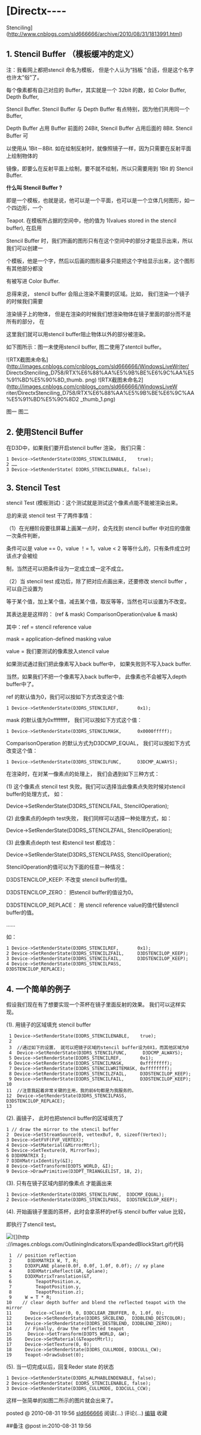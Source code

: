 #  [Directx----
Stenciling](http://www.cnblogs.com/sld666666/archive/2010/08/31/1813991.html)

## 1\. Stencil Buffer （模板缓冲的定义）

注：我看网上都把stencil 命名为模板， 但是个人认为“挡板 ”合适，但是这个名字也许太”俗”了。

每个像素都有自己对应的 Buffer，其实就是一个 32bit 的数，如 Color Buffer, Depth Buffer,

Stencil Buffer. Stencil Buffer 与 Depth Buffer 有点特别，因为他们共用同一个 Buffer,

Depth Buffer 占用 Buffer 前面的 24Bit, Stencil Buffer 占用后面的 8Bit. Stencil Buffer 可

以使用从 1Bit－8Bit. 如在绘制反射时，就像照镜子一样，因为只需要在反射平面上绘制物体的

镜像，即要么在反射平面上绘制，要不就不绘制，所以只需要用到 1Bit 的 Stencil Buffer.

**什么叫 Stencil Buffer ?**

即是一个模板，也就是说，他可以是一个平面，也可以是一个立体几何图形，如一个四边形，一个

Teapot. 在模板所占据的空间中，他的值为 1(values stored in the stencil buffer), 在启用

Stencil Buffer 时，我们所画的图形只有在这个空间中的部分才能显示出来，所以我们可以创建一

个模板，他是一个字，然后以后画的图形最多只能把这个字给显示出来，这个图形有其他部分都没

有被写进 Color Buffer.

总得来说， stencil buffer 会阻止渲染不需要的区域。比如， 我们渲染一个镜子的时候我们需要

渲染镜子上的物体， 但是在渲染的时候我们想渲染物体在镜子里面的部分而不是所有的部分， 在

这里我们就可以用stencil buffer阻止物体以外的部分被渲染。

如下图所示：图一未使用stencil buffer, 图二使用了stentcil buffer。

![RTX截图未命名](http://images.cnblogs.com/cnblogs_com/sld666666/WindowsLiveWriter/
DirectxStenciling_D758/RTX%E6%88%AA%E5%9B%BE%E6%9C%AA%E5%91%BD%E5%90%8D_thumb.
png) ![RTX截图未命名2](http://images.cnblogs.com/cnblogs_com/sld666666/WindowsLiveW
riter/DirectxStenciling_D758/RTX%E6%88%AA%E5%9B%BE%E6%9C%AA%E5%91%BD%E5%90%8D2
_thumb_1.png)

图一 图二

##

## 2\. 使用Stencil Buffer

在D3D中，如果我们要开启stencil buffer 渲染， 我们只需：

    1 Device->SetRenderState(D3DRS_STENCILENABLE,    true);  
    2 ……  
    3 Device->SetRenderState( D3DRS_STENCILENABLE, false);

## 3\. Stencil Test

stencil Test (模板测试)：这个测试就是测试这个像素点能不能被渲染出来。

总的来说 stencil test 干了两件事情：

（1）在光栅阶段要往屏幕上画某一点时，会先找到 stencil buffer 中对应的值做一次条件判断，

条件可以是 value == 0，value ！= 1，value < 2 等等什么的，只有条件成立时该点才会被绘

制，当然还可以把条件设为一定成立或一定不成立。

（2）当 stencil test 成功后，除了把对应点画出来，还要修改 stencil buffer ，可以自己设置为

等于某个值，加上某个值，减去某个值，取反等等，当然也可以设置为不改变。

其表达是是这样的： (ref & mask) ComparisonOperation(value & mask)

其中：ref = stencil reference value

mask = application-defined masking value

value = 我们要测试的像素放入stencil value

如果测试通过我们把此像素写入back buffer中， 如果失败则不写入back buffer.

当然，如果我们不把一个像素写入back buffer中， 此像素也不会被写入depth buffer中了。

ref 的默认值为0，我们可以按如下方式改变这个值:

    1 Device->SetRenderState(D3DRS_STENCILREF,       0x1);

mask 的默认值为0xffffffff， 我们可以按如下方式这个值：

    1 Device->SetRenderState(D3DRS_STENCILMASK,      0x0000fffff);

ComparisonOperation 的默认方式为D3DCMP_EQUAL， 我们可以按如下方式改变这个值：

    1 Device->SetRenderState(D3DRS_STENCILFUNC,      D3DCMP_ALWAYS);

在渲染时，在对某一像素点的处理上， 我们会遇到如下三种方式：

(1) 这个像素点 stencil test 失败。我们可以选择当此像素点失败时候对stencil buffer的处理方式， 如：

Device->SetRenderState(D3DRS_STENCILFAIL, StencilOperation);

(2) 此像素点的depth test失败， 我们同样可以选择一种处理方式，如：

Device->SetRenderState(D3DRS_STENCILZFAIL, StencilOperation);

(3) 此像素点depth test 和stencil test 都成功：

Device->SetRenderState(D3DRS_STENCILPASS, StencilOperation);

StencilOperation的值可以为下面的任意一种情况：

D3DSTENCILOP_KEEP: 不改变 stencil buffer的值。

D3DSTENCILOP_ZERO： 把stencil buffer的值设为0。

D3DSTENCILOP_REPLACE： 用 stencil reference value的值代替stencil buffer的值。

……

如：

    1 Device->SetRenderState(D3DRS_STENCILREF,       0x1);   
    2 Device->SetRenderState(D3DRS_STENCILZFAIL,     D3DSTENCILOP_KEEP);   
    3 Device->SetRenderState(D3DRS_STENCILFAIL,      D3DSTENCILOP_KEEP);   
    4 Device->SetRenderState(D3DRS_STENCILPASS,      D3DSTENCILOP_REPLACE);

## 4\. 一个简单的例子

假设我们现在有了想要实现一个茶杯在镜子里面反射的效果。 我们可以这样实现。

(1). 用镜子的区域填充 stencil buffer

     1 Device->SetRenderState(D3DRS_STENCILENABLE,    true);  
     2   
     3  //通过如下的设置， 就可以把镜子区域的stencil buffer设为0X1，而其他区域为0  
     4  Device->SetRenderState(D3DRS_STENCILFUNC,      D3DCMP_ALWAYS);  
     5 Device->SetRenderState(D3DRS_STENCILREF,       0x1);  
     6 Device->SetRenderState(D3DRS_STENCILMASK,      0xffffffff);  
     7 Device->SetRenderState(D3DRS_STENCILWRITEMASK, 0xffffffff);  
     8 Device->SetRenderState(D3DRS_STENCILZFAIL,     D3DSTENCILOP_KEEP);  
     9 Device->SetRenderState(D3DRS_STENCILFAIL,      D3DSTENCILOP_KEEP);  
    10   
    11  //注意我起着非常关键的主用，我的前6句都是为我服务的。  
    12  Device->SetRenderState(D3DRS_STENCILPASS,      D3DSTENCILOP_REPLACE);  
    13 

(2). 画镜子， 此时也把stencil buffer的区域填充了

    1 // draw the mirror to the stencil buffer   
    2  Device->SetStreamSource(0, vettexBuf, 0, sizeof(Vertex));   
    3 Device->SetFVF(FVF_VERTEX);   
    4 Device->SetMaterial(&MirrorMtrl);   
    5 Device->SetTexture(0, MirrorTex);   
    6 D3DXMATRIX I;   
    7 D3DXMatrixIdentity(&I);   
    8 Device->SetTransform(D3DTS_WORLD, &I);   
    9 Device->DrawPrimitive(D3DPT_TRIANGLELIST, 18, 2);

(3). 只有在镜子区域内部的像素点 才能画出来

    1 Device->SetRenderState(D3DRS_STENCILFUNC,  D3DCMP_EQUAL);   
    2 Device->SetRenderState(D3DRS_STENCILPASS,  D3DSTENCILOP_KEEP);

(4). 开始画镜子里面的茶杯，此时会拿茶杯的ref与 stencil buffer value 比较，

即执行了stencil test。

![](http://images.cnblogs.com/OutliningIndicators/ContractedBlock.gif)![](http
://images.cnblogs.com/OutliningIndicators/ExpandedBlockStart.gif)代码

     1  // position reflection   
     2      D3DXMATRIX W, T, R;   
     3     D3DXPLANE plane(0.0f, 0.0f, 1.0f, 0.0f); // xy plane   
     4      D3DXMatrixReflect(&R, &plane);  
     5     D3DXMatrixTranslation(&T,   
     6         TeapotPosition.x,   
     7         TeapotPosition.y,   
     8         TeapotPosition.z);  
     9     W = T * R;  
    10    // clear depth buffer and blend the reflected teapot with the mirror   
    11       Device->Clear(0, 0, D3DCLEAR_ZBUFFER, 0, 1.0f, 0);   
    12     Device->SetRenderState(D3DRS_SRCBLEND,  D3DBLEND_DESTCOLOR);   
    13     Device->SetRenderState(D3DRS_DESTBLEND, D3DBLEND_ZERO);  
    14     // Finally, draw the reflected teapot   
    15      Device->SetTransform(D3DTS_WORLD, &W);   
    16     Device->SetMaterial(&TeapotMtrl);   
    17     Device->SetTexture(0, 0);  
    18     Device->SetRenderState(D3DRS_CULLMODE, D3DCULL_CW);   
    19     Teapot->DrawSubset(0);

(5). 当一切完成以后，回复Reder state 的状态

    1 Device->SetRenderState(D3DRS_ALPHABLENDENABLE, false);   
    2 Device->SetRenderState( D3DRS_STENCILENABLE, false);   
    3 Device->SetRenderState(D3DRS_CULLMODE, D3DCULL_CCW);

这样一张简单的如图二所示的图片就会出来了。

posted @ 2010-08-31 19:56 [sld666666](http://www.cnblogs.com/sld666666/)
阅读(...) 评论(...) [编辑](https://i.cnblogs.com/EditPosts.aspx?postid=1813991) 收藏

##备注 
 @post in:2010-08-31 19:56